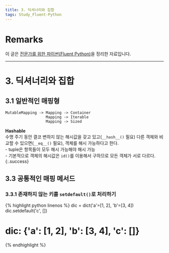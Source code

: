 ```yaml
---
title: 3. 딕셔너리와 집합
tags: Study_Fluent-Python
---
```


# Remarks
이 글은 [전문가를 위한 파이썬(Fluent Python)](https://books.google.co.kr/books/about/%EC%A0%84%EB%AC%B8%EA%B0%80%EB%A5%BC_%EC%9C%84%ED%95%9C_%ED%8C%8C%EC%9D%B4%EC%8D%AC.html?id=NJpIDwAAQBAJ&printsec=frontcover&source=kp_read_button&redir_esc=y#v=onepage&q&f=false)을 정리한 자료입니다.

<!--more-->

---

# 3. 딕셔너리와 집합
## 3.1 일반적인 매핑형

    MutableMapping -> Mapping -> Container
                      Mapping -> Iterable
                      Mapping -> Sized


**Hashable**  
수명 주기 동안 결코 변하지 않는 해시값을 갖고 있고(`__hash__()` 필요) 다른 객체와 비교할 수 있으면(`__eq__()` 필요), 객체를 해시 가능하다고 한다. <br>- tuple은 항목들이 모두 해시 가능해야 해시 가능 <br>- 기본적으로 객체의 해시값은 `id()`를 이용해서 구하므로 모든 객체가 서로 다르다.
{:.success}


## 3.3 공통적인 매핑 메서드
### 3.3.1 존재하지 않는 키를 `setdefault()`로 처리하기

{% highlight python linenos %}
dic = dict('a'=[1, 2], 'b'=[3, 4])
dic.setdefault('c', [])

# dic: {'a': [1, 2], 'b': [3, 4], 'c': []}
{% endhighlight %}
